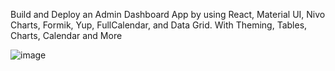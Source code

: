 Build and Deploy an Admin Dashboard App by using React, Material UI, Nivo Charts, Formik, Yup, FullCalendar, and Data Grid. With Theming, Tables, Charts, Calendar and More


![image](https://github.com/Lyugx/dashboard/assets/122141305/173e9fc7-ef6b-41be-ac9b-af31f2c774df)
